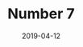 ---
title: Number 7
date: '2019-04-12'
thumb_image: images/mar-4yo/4-mar-7-numbers.jpg
thumb_image_alt: Number 7
image: images/mar-4yo/4-mar-7-numbers.jpg
image_alt: Number 7
template: project
---	